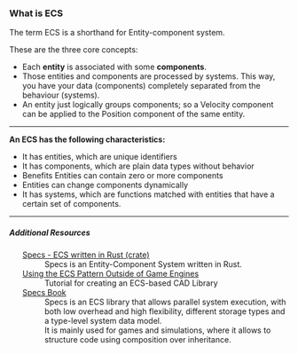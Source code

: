 <article class="ecs">
<h3>What is ECS</h3>
<p>
The term ECS is a shorthand for Entity-component system.</p>
<p>
These are the three core concepts:</p>
<ul>
<li>Each <b>entity</b> is associated with some <b>components</b>.</li>
<li>Those entities and components are processed by systems. This way, you have your data (components) completely separated from the behaviour (systems).</li>
<li>An entity just logically groups components; so a Velocity component can be applied to the Position component of the same entity.</li>
</ul>

<hr>
<p>
 <b>An ECS has the following characteristics:</b>
</p>
<ul>
<li>It has entities, which are unique identifiers </li>
<li>It has components, which are plain data types without behavior</li>
<li>Benefits Entities can contain zero or more components</li>
<li>Entities can change components dynamically</li>
<li>It has systems, which are functions matched with entities that have a certain set of components.</li>
</ul>
</article>
<hr>
<aside>
<h5>Additional Resources</h5>
<dl>
<ol>
<dt><a href="https://crates.io/crates/specs">Specs - ECS written in Rust (crate)</a></dt>
<dd>Specs is an Entity-Component System written in Rust.</dd>
<dt><a href="https://adventures.michaelfbryan.com/posts/ecs-outside-of-games/#inheritance-isnt-always-the-best-tool-for-the-job">Using the ECS Pattern Outside of Game Engines</a></dt>
<dd>Tutorial for creating an ECS-based CAD Library</dd>
<dt><a href="https://specs.amethyst.rs/docs/tutorials/">Specs Book</a></dt>
<dd>Specs is an ECS library that allows parallel system execution, with both low overhead and high flexibility, different storage types and a type-level system data model.</dd>
<dd>It is mainly used for games and simulations, where it allows to structure code using composition over inheritance.</dd>
</ol>
</dl>
</aside>

